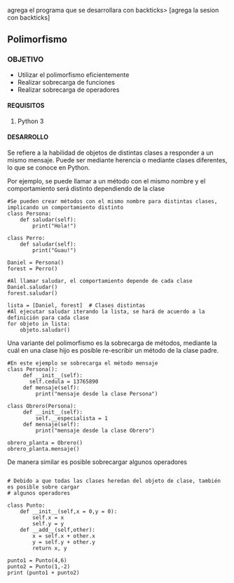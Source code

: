 
agrega el programa que se desarrollara con backticks> [agrega la sesion con backticks]

## Polimorfismo

### OBJETIVO

- Utilizar el polimorfismo eficientemente
- Realizar sobrecarga de funciones
- Realizar sobrecarga de operadores

#### REQUISITOS

1. Python 3

#### DESARROLLO

Se refiere a la habilidad de objetos de distintas clases a responder a un mismo mensaje. Puede ser mediante herencia o mediante clases diferentes, lo que se conoce en Python.

Por ejemplo, se puede llamar a un método con el mismo nombre y el comportamiento será distinto dependiendo de la clase

```
#Se pueden crear métodos con el mismo nombre para distintas clases, implicando un comportamiento distinto
class Persona:
    def saludar(self):
        print("Hola!")

class Perro:
    def saludar(self):
        print("Guau!")

Daniel = Persona()
forest = Perro()

#Al llamar saludar, el comportamiento depende de cada clase
Daniel.saludar()
forest.saludar()

lista = [Daniel, forest]  # Clases distintas
#Al ejecutar saludar iterando la lista, se hará de acuerdo a la definición para cada clase
for objeto in lista:
    objeto.saludar()

```
Una variante del polimorfismo es la sobrecarga de métodos, mediante la cuál en una clase hijo es posible re-escribir un método de la clase padre.

```
#En este ejemplo se sobrecarga el método mensaje
class Persona():
     def __init__(self):
       self.cedula = 13765890
     def mensaje(self):
         print("mensaje desde la clase Persona")

class Obrero(Persona):
     def __init__(self):
         self.__especialista = 1
     def mensaje(self):
         print("mensaje desde la clase Obrero")

obrero_planta = Obrero()
obrero_planta.mensaje()

```
De manera similar es posible sobrecargar algunos operadores

```

# Debido a que todas las clases heredan del objeto de clase, también es posible sobre cargar 
# algunos operadores

class Punto:
    def __init__(self,x = 0,y = 0):
        self.x = x
        self.y = y
    def __add__(self,other):
        x = self.x + other.x
        y = self.y + other.y
        return x, y

punto1 = Punto(4,6)
punto2 = Punto(1,-2)
print (punto1 + punto2)

```